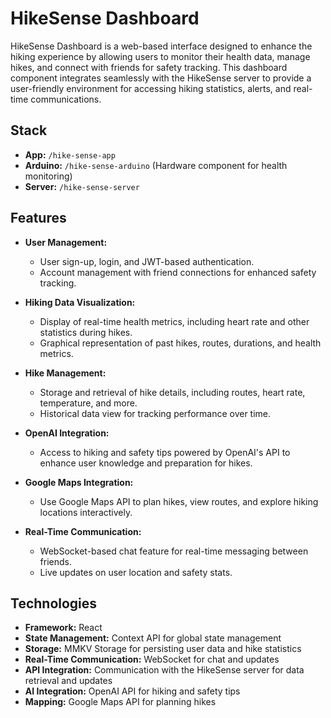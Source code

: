 HikeSense Dashboard
===================

HikeSense Dashboard is a web-based interface designed to enhance the hiking experience by allowing users to monitor their health data, manage hikes, and connect with friends for safety tracking. This dashboard component integrates seamlessly with the HikeSense server to provide a user-friendly environment for accessing hiking statistics, alerts, and real-time communications.

Stack
-----

-   **App:** `/hike-sense-app` 
-   **Arduino:** `/hike-sense-arduino` (Hardware component for health monitoring)
-   **Server:** `/hike-sense-server` 

Features
--------

-   **User Management:**

    -   User sign-up, login, and JWT-based authentication.
    -   Account management with friend connections for enhanced safety tracking.
-   **Hiking Data Visualization:**

    -   Display of real-time health metrics, including heart rate and other statistics during hikes.
    -   Graphical representation of past hikes, routes, durations, and health metrics.
-   **Hike Management:**

    -   Storage and retrieval of hike details, including routes, heart rate, temperature, and more.
    -   Historical data view for tracking performance over time.
-   **OpenAI Integration:**

    -   Access to hiking and safety tips powered by OpenAI's API to enhance user knowledge and preparation for hikes.
-   **Google Maps Integration:**

    -   Use Google Maps API to plan hikes, view routes, and explore hiking locations interactively.
-   **Real-Time Communication:**

    -   WebSocket-based chat feature for real-time messaging between friends.
    -   Live updates on user location and safety stats.

Technologies
------------

-   **Framework:** React
-   **State Management:** Context API for global state management
-   **Storage:** MMKV Storage for persisting user data and hike statistics
-   **Real-Time Communication:** WebSocket for chat and updates
-   **API Integration:** Communication with the HikeSense server for data retrieval and updates
-   **AI Integration:** OpenAI API for hiking and safety tips
-   **Mapping:** Google Maps API for planning hikes
